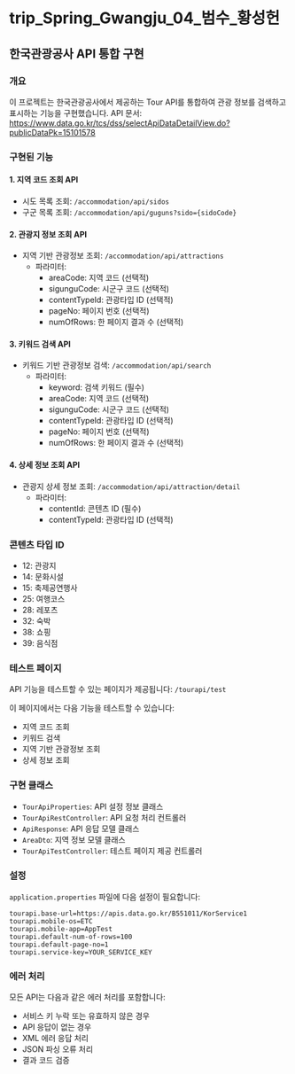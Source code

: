 # trip_Spring_Gwangju_04_범수_황성헌

## 한국관광공사 API 통합 구현

### 개요
이 프로젝트는 한국관광공사에서 제공하는 Tour API를 통합하여 관광 정보를 검색하고 표시하는 기능을 구현했습니다.
API 문서: https://www.data.go.kr/tcs/dss/selectApiDataDetailView.do?publicDataPk=15101578

### 구현된 기능

#### 1. 지역 코드 조회 API
- 시도 목록 조회: `/accommodation/api/sidos`
- 구군 목록 조회: `/accommodation/api/guguns?sido={sidoCode}`

#### 2. 관광지 정보 조회 API
- 지역 기반 관광정보 조회: `/accommodation/api/attractions`
  - 파라미터:
    - areaCode: 지역 코드 (선택적)
    - sigunguCode: 시군구 코드 (선택적)
    - contentTypeId: 관광타입 ID (선택적)
    - pageNo: 페이지 번호 (선택적)
    - numOfRows: 한 페이지 결과 수 (선택적)

#### 3. 키워드 검색 API
- 키워드 기반 관광정보 검색: `/accommodation/api/search`
  - 파라미터:
    - keyword: 검색 키워드 (필수)
    - areaCode: 지역 코드 (선택적)
    - sigunguCode: 시군구 코드 (선택적)
    - contentTypeId: 관광타입 ID (선택적)
    - pageNo: 페이지 번호 (선택적)
    - numOfRows: 한 페이지 결과 수 (선택적)

#### 4. 상세 정보 조회 API
- 관광지 상세 정보 조회: `/accommodation/api/attraction/detail`
  - 파라미터:
    - contentId: 콘텐츠 ID (필수)
    - contentTypeId: 관광타입 ID (선택적)

### 콘텐츠 타입 ID
- 12: 관광지
- 14: 문화시설
- 15: 축제공연행사
- 25: 여행코스
- 28: 레포츠
- 32: 숙박
- 38: 쇼핑
- 39: 음식점

### 테스트 페이지
API 기능을 테스트할 수 있는 페이지가 제공됩니다: `/tourapi/test`

이 페이지에서는 다음 기능을 테스트할 수 있습니다:
- 지역 코드 조회
- 키워드 검색
- 지역 기반 관광정보 조회
- 상세 정보 조회

### 구현 클래스
- `TourApiProperties`: API 설정 정보 클래스
- `TourApiRestController`: API 요청 처리 컨트롤러
- `ApiResponse`: API 응답 모델 클래스
- `AreaDto`: 지역 정보 모델 클래스
- `TourApiTestController`: 테스트 페이지 제공 컨트롤러

### 설정
`application.properties` 파일에 다음 설정이 필요합니다:

```properties
tourapi.base-url=https://apis.data.go.kr/B551011/KorService1
tourapi.mobile-os=ETC
tourapi.mobile-app=AppTest
tourapi.default-num-of-rows=100
tourapi.default-page-no=1
tourapi.service-key=YOUR_SERVICE_KEY
```

### 에러 처리
모든 API는 다음과 같은 에러 처리를 포함합니다:
- 서비스 키 누락 또는 유효하지 않은 경우
- API 응답이 없는 경우
- XML 에러 응답 처리
- JSON 파싱 오류 처리
- 결과 코드 검증

